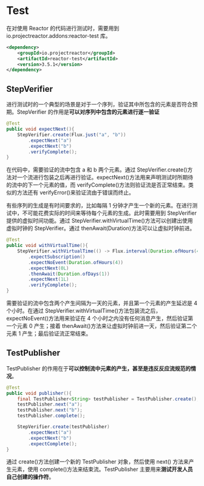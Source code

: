 # Test

在对使用 Reactor 的代码进行测试时，需要用到 io.projectreactor.addons:reactor-test 库。

```xml
<dependency>
    <groupId>io.projectreactor</groupId>
    <artifactId>reactor-test</artifactId>
    <version>3.5.1</version>
</dependency>
```



## StepVerifier

进行测试时的一个典型的场景是对于一个序列，验证其中所包含的元素是否符合预期。StepVerifier 的作用是**可以对序列中包含的元素进行逐一验证**

```java
@Test
public void expectNext(){
    StepVerifier.create(Flux.just("a", "b"))
        .expectNext("a")
        .expectNext("b")
        .verifyComplete();
}
```



在代码中，需要验证的流中包含 a 和 b 两个元素。通过 StepVerifier.create()方法对一个流进行包装之后再进行验证。expectNext()方法用来声明测试时所期待的流中的下一个元素的值，而 verifyComplete()方法则验证流是否正常结束。类似的方法还有 verifyError()来验证流由于错误而终止。



有些序列的生成是有时间要求的，比如每隔 1 分钟才产生一个新的元素。在进行测试中，不可能花费实际的时间来等待每个元素的生成。此时需要用到 StepVerifier 提供的虚拟时间功能。通过 StepVerifier.withVirtualTime()方法可以创建出使用虚拟时钟的 StepVerifier。通过 thenAwait(Duration)方法可以让虚拟时钟前进。

```java
@Test
public void withVirtualTime(){
    StepVerifier.withVirtualTime(() -> Flux.interval(Duration.ofHours(4), Duration.ofDays(1)).take(2))
        .expectSubscription()
        .expectNoEvent(Duration.ofHours(4))
        .expectNext(0L)
        .thenAwait(Duration.ofDays(1))
        .expectNext(1L)
        .verifyComplete();
}
```



需要验证的流中包含两个产生间隔为一天的元素，并且第一个元素的产生延迟是 4 个小时。在通过 StepVerifier.withVirtualTime()方法包装流之后，expectNoEvent()方法用来验证在 4 个小时之内没有任何消息产生，然后验证第一个元素 0 产生；接着 thenAwait()方法来让虚拟时钟前进一天，然后验证第二个元素 1 产生；最后验证流正常结束。



## TestPublisher

TestPublisher 的作用在于**可以控制流中元素的产生，甚至是违反反应流规范的情况**。

```java
@Test
public void publisher(){
    final TestPublisher<String> testPublisher = TestPublisher.create();
    testPublisher.next("a");
    testPublisher.next("b");
    testPublisher.complete();

    StepVerifier.create(testPublisher)
        .expectNext("a")
        .expectNext("b")
        .expectComplete();
}
```



通过 create()方法创建一个新的 TestPublisher 对象，然后使用 next() 方法来产生元素，使用 complete()方法来结束流。TestPublisher 主要用来**测试开发人员自己创建的操作符**。

